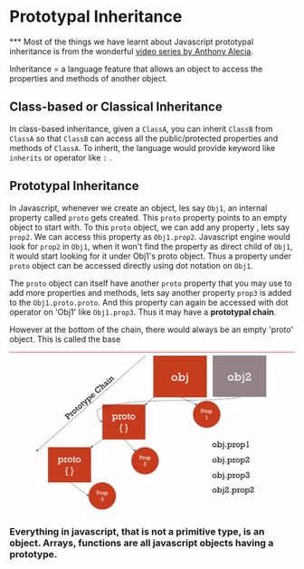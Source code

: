 # Prototypal Inheritance

*** Most of the things we have learnt about Javascript prototypal inheritance is from the wonderful [video series by Anthony Alecia](https://youtu.be/g52qWGmSxjw?list=PLIn1Yut6MvccYKkaDHDJKECpN1LMDTpha.).

 
 

Inheritance
= a language feature that allows an object to access the properties and methods of another object.

## Class-based or Classical Inheritance
In class-based inheritance, given a `ClassA`, you can inherit `ClassB` from `ClassA` so that `ClassB` can access all the public/protected properties and methods of `ClassA`. To inherit, the language would provide keyword like `inherits` or operator like `:` .

## Prototypal Inheritance
In Javascript, whenever we create an object, les say `Obj1`, an internal property called `proto` gets created. This `proto` property points to an empty object to start with. To this `proto` object, we can add any property , lets say `prop2`. We can access this property as `Obj1.prop2`. Javascript engine would look for `prop2` in `Obj1`, when it won't find the property as direct child of `Obj1`, it would start looking for it under Obj1's proto object. Thus a property under `proto` object can be accessed directly using dot notation on `Obj1`.

The `proto` object can itself have another `proto` property that you may use to add more properties and methods, lets say another property `prop3` is added to the `Obj1.proto.proto`. And this property can again be accessed with dot operator on 'Obj1' like `Obj1.prop3`. Thus it may have a **prototypal chain**.

However at the bottom of the chain, there would always be an empty 'proto' object. This is called the base 

![](/assets/proto.png)

  

### Everything in javascript, that is not a primitive type, is an object. Arrays, functions are all javascript objects having a prototype.